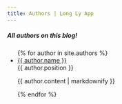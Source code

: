 ```yaml
---
title: Authors | Long Ly App
---
```


##### All authors on this blog!

<ul>
    {% for author in site.authors %}
    <li>
        <a href="{{ author.url }}">{{ author.name }}</a>
        <div>{{ author.position }}</div>
        <p>{{ author.content | markdownify }}</p>
    </li>
    {% endfor %}
</ul>
